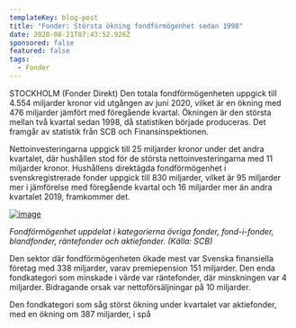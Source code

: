 ```yaml
---
templateKey: blog-post
title: "Fonder: Största ökning fondförmögenhet sedan 1998"
date: 2020-08-21T07:43:52.926Z
sponsored: false
featured: false
tags:
  - Fonder
---
```

<!--StartFragment-->

STOCKHOLM (Fonder Direkt) Den totala fondförmögenheten uppgick till 4.554 miljarder kronor vid utgången av juni 2020, vilket är en ökning med 476 miljarder jämfört med föregående kvartal. Ökningen är den största mellan två kvartal sedan 1998, då statistiken började produceras. Det framgår av statistik från SCB och Finansinspektionen.

Nettoinvesteringarna uppgick till 25 miljarder kronor under det andra kvartalet, där hushållen stod för de största nettoinvesteringarna med 11 miljarder kronor. Hushållens direktägda fondförmögenhet i svenskregistrerade fonder uppgick till 830 miljarder, vilket är 95 miljarder mer i jämförelse med föregående kvartal och 16 miljarder mer än andra kvartalet 2019, framkommer det.

[![image](https://i.direkt.se/200821/588198601.png)](https://i.direkt.se/200821/588198601.png)

*Fondförmögenhet uppdelat i kategorierna övriga fonder, fond-i-fonder, blandfonder, räntefonder och aktiefonder. (Källa: SCB)*

Den sektor där fondförmögenheten ökade mest var Svenska finansiella företag med 338 miljarder, varav premiepension 151 miljarder. Den enda fondkategori som minskade i värde var räntefonder, där minskningen var 4 miljarder. Bidragande orsak var nettoförsäljningar på 10 miljarder.

Den fondkategori som såg störst ökning under kvartalet var aktiefonder, med en ökning om 387 miljarder, i spå

<!--EndFragment-->